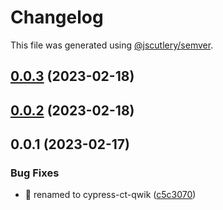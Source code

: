 # Changelog

This file was generated using [@jscutlery/semver](https://github.com/jscutlery/semver).

## [0.0.3](https://github.com/qwikifiers/cypress-qwik/compare/cypress-ct-qwik-0.0.2...cypress-ct-qwik-0.0.3) (2023-02-18)



## [0.0.2](https://github.com/qwikifiers/cypress-qwik/compare/cypress-ct-qwik-0.0.1...cypress-ct-qwik-0.0.2) (2023-02-18)



## 0.0.1 (2023-02-17)


### Bug Fixes

* :rocket: renamed to cypress-ct-qwik ([c5c3070](https://github.com/qwikifiers/cypress-qwik/commit/c5c307067317a373bda5546f080e683402f55829))

